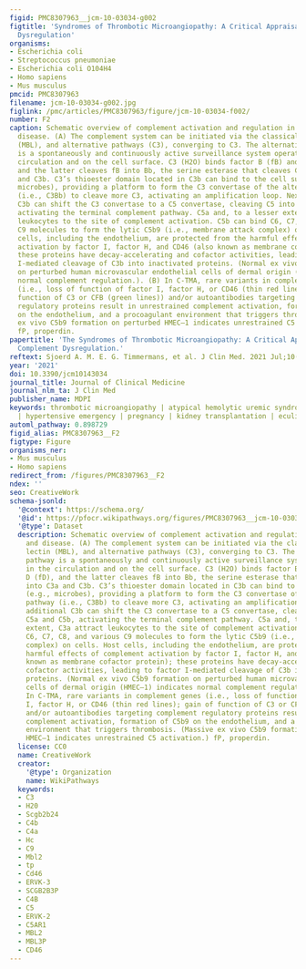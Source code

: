 ```yaml
---
figid: PMC8307963__jcm-10-03034-g002
figtitle: 'Syndromes of Thrombotic Microangiopathy: A Critical Appraisal on Complement
  Dysregulation'
organisms:
- Escherichia coli
- Streptococcus pneumoniae
- Escherichia coli O104H4
- Homo sapiens
- Mus musculus
pmcid: PMC8307963
filename: jcm-10-03034-g002.jpg
figlink: /pmc/articles/PMC8307963/figure/jcm-10-03034-f002/
number: F2
caption: Schematic overview of complement activation and regulation in health and
  disease. (A) The complement system can be initiated via the classical (C1qrs), lectin
  (MBL), and alternative pathways (C3), converging to C3. The alternative pathway
  is a spontaneously and continuously active surveillance system operating in the
  circulation and on the cell surface. C3 (H2O) binds factor B (fB) and factor D (fD),
  and the latter cleaves fB into Bb, the serine esterase that cleaves C3 into C3a
  and C3b. C3’s thioester domain located in C3b can bind to the cell surface (e.g.,
  microbes), providing a platform to form the C3 convertase of the alternative pathway
  (i.e., C3Bb) to cleave more C3, activating an amplification loop. Next, additional
  C3b can shift the C3 convertase to a C5 convertase, cleaving C5 into C5a and C5b,
  activating the terminal complement pathway. C5a and, to a lesser extent, C3a attract
  leukocytes to the site of complement activation. C5b can bind C6, C7, C8, and various
  C9 molecules to form the lytic C5b9 (i.e., membrane attack complex) on cells. Host
  cells, including the endothelium, are protected from the harmful effects of complement
  activation by factor I, factor H, and CD46 (also known as membrane cofactor protein);
  these proteins have decay-accelerating and cofactor activities, leading to factor
  I-mediated cleavage of C3b into inactivated proteins. (Normal ex vivo C5b9 formation
  on perturbed human microvascular endothelial cells of dermal origin (HMEC–1) indicates
  normal complement regulation.). (B) In C-TMA, rare variants in complement genes
  (i.e., loss of function of factor I, factor H, or CD46 (thin red lines); gain of
  function of C3 or CFB (green lines)) and/or autoantibodies targeting complement
  regulatory proteins result in unrestrained complement activation, formation of C5b9
  on the endothelium, and a procoagulant environment that triggers thrombosis. (Massive
  ex vivo C5b9 formation on perturbed HMEC–1 indicates unrestrained C5 activation.)
  fP, properdin.
papertitle: 'The Syndromes of Thrombotic Microangiopathy: A Critical Appraisal on
  Complement Dysregulation.'
reftext: Sjoerd A. M. E. G. Timmermans, et al. J Clin Med. 2021 Jul;10(14):3034.
year: '2021'
doi: 10.3390/jcm10143034
journal_title: Journal of Clinical Medicine
journal_nlm_ta: J Clin Med
publisher_name: MDPI
keywords: thrombotic microangiopathy | atypical hemolytic uremic syndrome | complement
  | hypertensive emergency | pregnancy | kidney transplantation | eculizumab
automl_pathway: 0.898729
figid_alias: PMC8307963__F2
figtype: Figure
organisms_ner:
- Mus musculus
- Homo sapiens
redirect_from: /figures/PMC8307963__F2
ndex: ''
seo: CreativeWork
schema-jsonld:
  '@context': https://schema.org/
  '@id': https://pfocr.wikipathways.org/figures/PMC8307963__jcm-10-03034-g002.html
  '@type': Dataset
  description: Schematic overview of complement activation and regulation in health
    and disease. (A) The complement system can be initiated via the classical (C1qrs),
    lectin (MBL), and alternative pathways (C3), converging to C3. The alternative
    pathway is a spontaneously and continuously active surveillance system operating
    in the circulation and on the cell surface. C3 (H2O) binds factor B (fB) and factor
    D (fD), and the latter cleaves fB into Bb, the serine esterase that cleaves C3
    into C3a and C3b. C3’s thioester domain located in C3b can bind to the cell surface
    (e.g., microbes), providing a platform to form the C3 convertase of the alternative
    pathway (i.e., C3Bb) to cleave more C3, activating an amplification loop. Next,
    additional C3b can shift the C3 convertase to a C5 convertase, cleaving C5 into
    C5a and C5b, activating the terminal complement pathway. C5a and, to a lesser
    extent, C3a attract leukocytes to the site of complement activation. C5b can bind
    C6, C7, C8, and various C9 molecules to form the lytic C5b9 (i.e., membrane attack
    complex) on cells. Host cells, including the endothelium, are protected from the
    harmful effects of complement activation by factor I, factor H, and CD46 (also
    known as membrane cofactor protein); these proteins have decay-accelerating and
    cofactor activities, leading to factor I-mediated cleavage of C3b into inactivated
    proteins. (Normal ex vivo C5b9 formation on perturbed human microvascular endothelial
    cells of dermal origin (HMEC–1) indicates normal complement regulation.). (B)
    In C-TMA, rare variants in complement genes (i.e., loss of function of factor
    I, factor H, or CD46 (thin red lines); gain of function of C3 or CFB (green lines))
    and/or autoantibodies targeting complement regulatory proteins result in unrestrained
    complement activation, formation of C5b9 on the endothelium, and a procoagulant
    environment that triggers thrombosis. (Massive ex vivo C5b9 formation on perturbed
    HMEC–1 indicates unrestrained C5 activation.) fP, properdin.
  license: CC0
  name: CreativeWork
  creator:
    '@type': Organization
    name: WikiPathways
  keywords:
  - C3
  - H20
  - Scgb2b24
  - C4b
  - C4a
  - Hc
  - C9
  - Mbl2
  - tp
  - Cd46
  - ERVK-3
  - SCGB2B3P
  - C4B
  - C5
  - ERVK-2
  - C5AR1
  - MBL2
  - MBL3P
  - CD46
---
```

